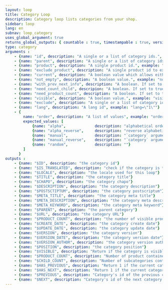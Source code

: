 ```yaml
---
layout: loop
title: Category Loop
description: Category loop lists categories from your shop.
sidebar: loop
lang: en
subnav: loop_category
uses_global_argument: true
returns_global_outputs: { countable : true, timestampable : true, versionable : true }
type: category
arguments :
    - {name: "id", description: "A single or a list of category ids.", example: "id=\"2\", id=\"1,4,7\""}
    - {name: "parent", description: "A single or a list of category ids.", example: "category=\"3\", category=\"2,5,8\""}
    - {name: "product", description: "A single product id.", example: "product=\"3\""}
    - {name: "exclude_product", description: "A single product id to exclude.", example: "exclude_product=\"3\""}
    - {name: "current", description: "A boolean value which allows either to exclude current category from results either to match only this category", example: "current=\"yes\""}
    - {name: "not_empty", description: "A boolean value.", example: "not_empty=\"yes\"", default: "no"}
    - {name: "with_prev_next_info", description: "A boolean. If set to true, $PREVIOUS and $NEXT output arguments are available.", example: "with_prev_next_info=\"yes\"", default: "false"}
    - {name: "need_count_child", descripion: "A boolean. If set to true, count how many subcategories contains the current category", example: "need_count_child=\"yes\"", default: "false"}
    - {name: "need_product_count", description: "A boolean. If set to true, count how many products contains the current category", example: "need_product_count=\"yes\"", default: "false"}
    - {name: "visible", description: "A boolean value.", example: "visible=\"no\"", default: "yes"}
    - {name: "exclude", description: "A single or a list of category ids.", example: "exclude=\"2\", exclude=\"1,4,7\""}
    - {name: "lang", description: "A lang id", example: "lang=\"1\""}
    - {
        name: "order", description: "A list of values", example: "order=\"random\"", default: "manual",
        expected_values: [
            {name: "alpha",             description: "alphabetical order on title"},
            {name: "alpha_reverse",     description: "reverse alphabetical order on title"},
            {name: "manual",            description: "`category` argument must be set"},
            {name: "manual_reverse",    description: "`category` argument must be set"},
            {name: "random",            description: ""}
        ]
      }
outputs :
    - {name: "$ID", description: "the category id"}
    - {name: "$IS_TRANSLATED", description: "check if the category is translated or not"}
    - {name: "$LOCALE", description: "the locale used for this loop"}
    - {name: "$TITLE", description: "the category title"}
    - {name: "$CHAPO", description: "the category chapo"}
    - {name: "$DESCRIPTION", description: "the category description"}
    - {name: "$POSTSCTIPTUM", description: "the category postscriptum"}
    - {name: "$META_TITLE", description: "the category meta title"}
    - {name: "$META_DESCRIPTION", description: "the category meta description"}
    - {name: "$META_KEYWORD", description: "the category meta keyword"}
    - {name: "$PARENT", description: "the parent category"}
    - {name: "$URL", description: "the category URL"}
    - {name: "$PRODUCT_COUNT", description: "the number of visible products for this category"}
    - {name: "$CREATE_DATE", description: "the category create date"}
    - {name: "$UPDATE_DATE", description: "the category update date"}
    - {name: "$VERSION", description: "the category version"}
    - {name: "$VERSION_DATE", description: "the category version date"}
    - {name: "$VERSION_AUTHOR", description: "the category version author"}
    - {name: "$POSITION", description: "the category position"}
    - {name: "$VISIBLE", description: "Return if the category is visible or not"}
    - {name: "$PRODUCT_COUNT", description: "Number of product contained by the current category. Only available if <strong>need_product_count</strong> parameter is set to true"}
    - {name: "$CHILD_COUNT", description: "Number of subcategories contained by the current category. Only available if <strong>need_count_child</strong> parameter is set to true"}
    - {name: "$HAS_PREVIOUS", description: "Return 1 if the current category has a previous category. 0 otherwise. Only available if <strong>with_prev_next_info</strong> parameter is set to true"}
    - {name: "$HAS_NEXT", description: "Return 1 if the current category has a next category. 0 otherwise. Only available if <strong>with_prev_next_info</strong> parameter is set to true"}
    - {name: "$PREVIOUS", description: "Category's id of the previous category. Only available if <strong>with_prev_next_info</strong> parameter is set to true"}
    - {name: "$NEXT", description: "Category's id of the next category. Only available if <strong>with_prev_next_info</strong> parameter is set to true"}
---
```

